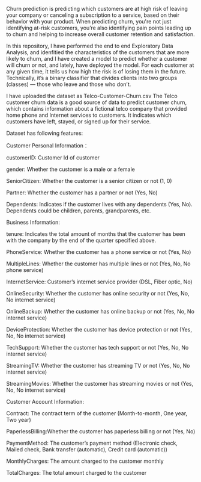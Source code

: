 Churn prediction is predicting which customers are at high risk of leaving your company or canceling a subscription to a service, based on their behavior with your product. When predicting churn, you're not just identifying at-risk customers, you’re also identifying pain points leading up to churn and helping to increase overall customer retention and satisfaction.

In this repository, I have performed the end to end Exploratory Data Analysis, and idenfitied the characteristics of the customers that are more likely to churn, and I have created a model to predict whether a customer will churn or not, and lately, have deployed the model. For each customer at any given time, it tells us how high the risk is of losing them in the future. Technically, it’s a binary classifier that divides clients into two groups (classes) — those who leave and those who don’t.

I have uploaded the dataset as Telco-Customer-Churn.csv
The Telco customer churn data is a good source of data to predict customer churn, which contains information about a fictional telco company that provided home phone and Internet services to customers. It indicates which customers have left, stayed, or signed up for their service.

Dataset has following features: 


Customer Personal Information：

customerID: Customer Id of customer

gender: Whether the customer is a male or a female

SeniorCitizen: Whether the customer is a senior citizen or not (1, 0)

Partner: Whether the customer has a partner or not (Yes, No)

Dependents: Indicates if the customer lives with any dependents (Yes, No). Dependents could be children, parents, grandparents, etc.


Business Information:

tenure: Indicates the total amount of months that the customer has been with the company by the end of the quarter specified above.

PhoneService: Whether the customer has a phone service or not (Yes, No)

MultipleLines: Whether the customer has multiple lines or not (Yes, No, No phone service)

InternetService: Customer’s internet service provider (DSL, Fiber optic, No)

OnlineSecurity: Whether the customer has online security or not (Yes, No, No internet service)

OnlineBackup: Whether the customer has online backup or not (Yes, No, No internet service)

DeviceProtection: Whether the customer has device protection or not (Yes, No, No internet service)

TechSupport: Whether the customer has tech support or not (Yes, No, No internet service)

StreamingTV: Whether the customer has streaming TV or not (Yes, No, No internet service)

StreamingMovies: Whether the customer has streaming movies or not (Yes, No, No internet service)


Customer Account Information:

Contract: The contract term of the customer (Month-to-month, One year, Two year)

PaperlessBilling:Whether the customer has paperless billing or not (Yes, No)

PaymentMethod: The customer’s payment method (Electronic check, Mailed check, Bank transfer (automatic), Credit card (automatic))

MonthlyCharges: The amount charged to the customer monthly

TotalCharges: The total amount charged to the customer
